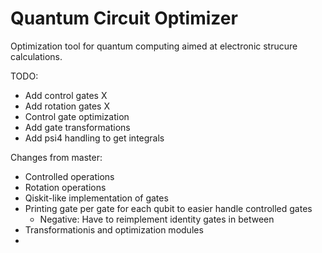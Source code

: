 # Quantum Circuit Optimizer

Optimization tool for quantum computing aimed at electronic strucure calculations.

TODO:
  - Add control gates X
  - Add rotation gates X 
  - Control gate optimization
  - Add gate transformations
  - Add psi4 handling to get integrals


Changes from master:
  - Controlled operations
  - Rotation operations
  - Qiskit-like implementation of gates
  - Printing gate per gate for each qubit to easier handle controlled gates
    - Negative: Have to reimplement identity gates in between
  - Transformationis and optimization modules
  - 

